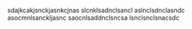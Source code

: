 
sdajkcakjsnckjasnkcjnas
slcnklsadnclsancl
aslnclsdnclasndc
asocmnlsanckljasnc
saocnlsaddnclsncsa
lsnclsnclsnacsdc
